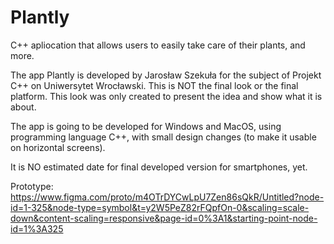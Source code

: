 # Plantly
C++ apliocation that allows users to easily take care of their plants, and more.

The app Plantly is developed by Jarosław Szekuła for the subject of Projekt C++ on Uniwersytet Wrocławski. This is NOT the final look or the final platform. This look was only created to present the idea and show what it is about.

The app is going to be developed for Windows and MacOS,  using programming language C++, with small design changes (to make it usable on horizontal screens). 

It is NO estimated date for final developed version for smartphones, yet.

Prototype: https://www.figma.com/proto/m4OTrDYCwLpU7Zen86sQkR/Untitled?node-id=1-325&node-type=symbol&t=y2W5PeZ82rFQpfOn-0&scaling=scale-down&content-scaling=responsive&page-id=0%3A1&starting-point-node-id=1%3A325
